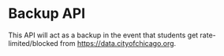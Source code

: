 # Backup API

This API will act as a backup in the event that students get rate-limited/blocked from <https://data.cityofchicago.org>.